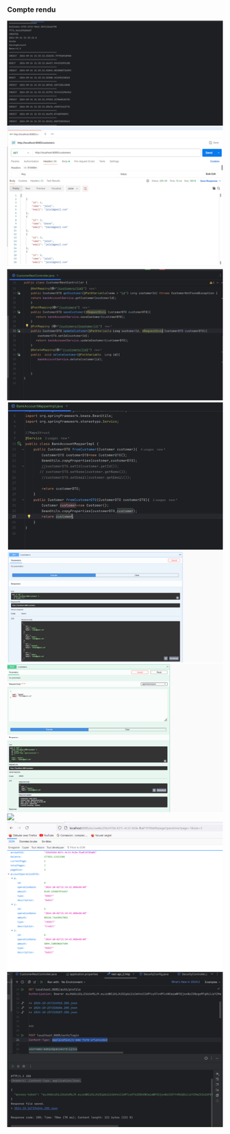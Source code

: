 <h3>Compte rendu</h3>
<img src="captures/Capture1.PNG">
<img src="captures/Capture3.PNG">
<img src="captures/Capture4.PNG">
<img src="captures/Capture 4.PNG">
<img src="captures/Capture5.PNG">
<img src="captures/Capture6.PNG">
<img src="captures/Capture8.PNG">
<img src="captures/Capture7.PNG">
<img src="captures/Capture9.PNG">
